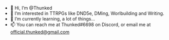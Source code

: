 - 👋 Hi, I’m @Thunked
- 👀 I’m interested in TTRPGs like DND5e, DMing, Worlbuilding and Writing.
- 🌱 I’m currently learning, a lot of things...
- 📫 You can reach me at Thunked#6698 on Discord, or email me at official.thunked@gmail.com

